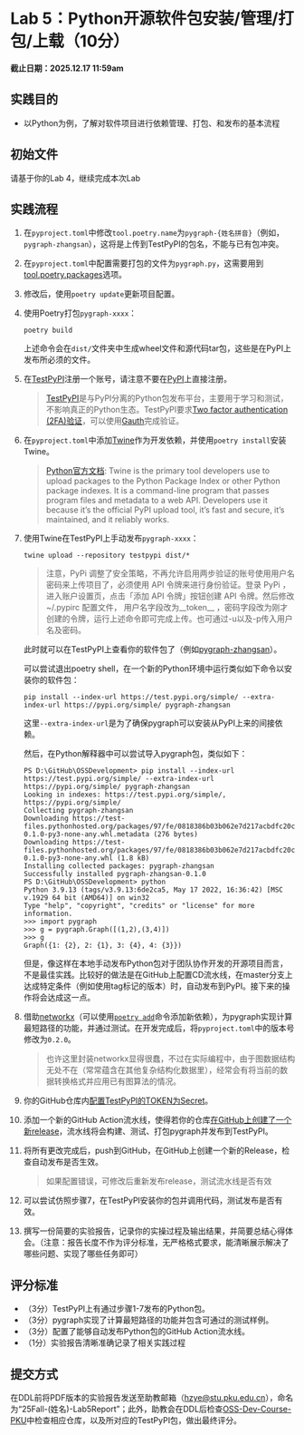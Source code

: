 # Lab 5：Python开源软件包安装/管理/打包/上载（10分）

**截止日期：2025.12.17 11:59am**

## 实践目的

* 以Python为例，了解对软件项目进行依赖管理、打包、和发布的基本流程

## 初始文件

请基于你的Lab 4，继续完成本次Lab

## 实践流程

1. 在`pyproject.toml`中修改`tool.poetry.name`为`pygraph-{姓名拼音}`（例如，`pygraph-zhangsan`），这将是上传到TestPyPI的包名，不能与已有包冲突。

2. 在`pyproject.toml`中配置需要打包的文件为`pygraph.py`，这需要用到[tool.poetry.packages](https://python-poetry.org/docs/pyproject/#packages)选项。

3. 修改后，使用`poetry update`更新项目配置。

4. 使用Poetry打包`pygraph-xxxx`：

    ```shell script
    poetry build
    ```

    上述命令会在`dist/`文件夹中生成wheel文件和源代码tar包，这些是在PyPI上发布所必须的文件。

5. 在[TestPyPI](https://test.pypi.org/)注册一个账号，请注意不要在[PyPI](https://pypi.org)上直接注册。

    > [TestPyPI](https://test.pypi.org)是与PyPI分离的Python包发布平台，主要用于学习和测试，不影响真正的Python生态。TestPyPI要求[Two factor authentication (2FA)验证](https://test.pypi.org/help/#twofa)，可以使用[Gauth](https://chromewebstore.google.com/detail/gauth-authenticator/ilgcnhelpchnceeipipijaljkblbcobl?hl=zh-CN&utm_source=ext_sidebar)完成验证。

6. 在`pyproject.toml`中添加[Twine](https://twine.readthedocs.io/en/stable/)作为开发依赖，并使用`poetry install`安装Twine。

    > [Python官方文档](https://packaging.python.org/en/latest/key_projects/#twine): Twine is the primary tool developers use to upload packages to the Python Package Index or other Python package indexes. It is a command-line program that passes program files and metadata to a web API. Developers use it because it’s the official PyPI upload tool, it’s fast and secure, it’s maintained, and it reliably works.

7. 使用Twine在TestPyPI上手动发布`pygraph-xxxx`：

    ```shell script
    twine upload --repository testpypi dist/*
    ```
    > 注意，PyPi 调整了安全策略，不再允许启用两步验证的账号使用用户名密码来上传项目了，必须使用 API 令牌来进行身份验证。登录 PyPi ，进入账户设置页，点击「添加 API 令牌」按钮创建 API 令牌。然后修改 ~/.pypirc 配置文件， 用户名字段改为__token__ ，密码字段改为刚才创建的令牌，运行上述命令即可完成上传。也可通过-u以及-p传入用户名及密码。
    
    此时就可以在TestPyPI上查看你的软件包了（例如[pygraph-zhangsan](https://test.pypi.org/project/pygraph-zhangsan/0.1.0/)）。

    可以尝试退出poetry shell，在一个新的Python环境中运行类似如下命令以安装你的软件包：

    ```shell script
    pip install --index-url https://test.pypi.org/simple/ --extra-index-url https://pypi.org/simple/ pygraph-zhangsan
    ```

    这里`--extra-index-url`是为了确保pygraph可以安装从PyPI上来的间接依赖。

    然后，在Python解释器中可以尝试导入pygraph包，类似如下：

    ```
    PS D:\GitHub\OSSDevelopment> pip install --index-url https://test.pypi.org/simple/ --extra-index-url https://pypi.org/simple/ pygraph-zhangsan
    Looking in indexes: https://test.pypi.org/simple/, https://pypi.org/simple/
    Collecting pygraph-zhangsan
    Downloading https://test-files.pythonhosted.org/packages/97/fe/0818386b03b062e7d217acbdfc20c5f1bd6cc455c06e07463f5a86da8fc1/pygraph_zhangsan-0.1.0-py3-none-any.whl.metadata (276 bytes)
    Downloading https://test-files.pythonhosted.org/packages/97/fe/0818386b03b062e7d217acbdfc20c5f1bd6cc455c06e07463f5a86da8fc1/pygraph_zhangsan-0.1.0-py3-none-any.whl (1.8 kB)
    Installing collected packages: pygraph-zhangsan
    Successfully installed pygraph-zhangsan-0.1.0
    PS D:\GitHub\OSSDevelopment> python
    Python 3.9.13 (tags/v3.9.13:6de2ca5, May 17 2022, 16:36:42) [MSC v.1929 64 bit (AMD64)] on win32      
    Type "help", "copyright", "credits" or "license" for more information.
    >>> import pygraph
    >>> g = pygraph.Graph([(1,2),(3,4)])
    >>> g
    Graph({1: {2}, 2: {1}, 3: {4}, 4: {3}})
    ```

    但是，像这样在本地手动发布Python包对于团队协作开发的开源项目而言，不是最佳实践。比较好的做法是在GitHub上配置CD流水线，在master分支上达成特定条件（例如使用tag标记的版本）时，自动发布到PyPI。接下来的操作将会达成这一点。

8. 借助[networkx](https://networkx.org/documentation/stable/index.html)（可以使用[`poetry add`](https://python-poetry.org/docs/cli/#add)命令添加新依赖），为pygraph实现计算最短路径的功能，并通过测试。在开发完成后，将`pyproject.toml`中的版本号修改为`0.2.0`。

    > 也许这里封装networkx显得很蠢，不过在实际编程中，由于图数据结构无处不在（常常蕴含在其他复杂结构化数据里），经常会有将当前的数据转换格式并应用已有图算法的情况。

9. 你的GitHub仓库内[配置TestPyPI的TOKEN为Secret](https://help.github.com/en/actions/automating-your-workflow-with-github-actions/creating-and-using-encrypted-secrets)。

10. 添加一个新的GitHub Action流水线，使得若你的仓库[在GitHub上创建了一个新release](https://docs.github.com/en/actions/using-workflows/events-that-trigger-workflows#release)，流水线将会构建、测试、打包pygraph并发布到TestPyPI。

11. 将所有更改完成后，push到GitHub，在GitHub上创建一个新的Release，检查自动发布是否生效。

    > 如果配置错误，可修改后重新发布release，测试流水线是否有效

12. 可以尝试仿照步骤7，在TestPyPI安装你的包并调用代码，测试发布是否有效。

13. 撰写一份简要的实验报告，记录你的实操过程及输出结果，并简要总结心得体会。（注意：报告长度不作为评分标准，无严格格式要求，能清晰展示解决了哪些问题、实现了哪些任务即可）

## 评分标准

- （3分）TestPyPI上有通过步骤1-7发布的Python包。
- （3分）pygraph实现了计算最短路径的功能并包含可通过的测试样例。
- （3分）配置了能够自动发布Python包的GitHub Action流水线。
- （1分）实验报告清晰准确记录了相关实践过程

## 提交方式

在DDL前将PDF版本的实验报告发送至助教邮箱（hzye@stu.pku.edu.cn），命名为“25Fall-(姓名)-Lab5Report”；此外，助教会在DDL后检查[OSS-Dev-Course-PKU](https://github.com/OSS-Dev-Course-PKU)中检查相应仓库，以及所对应的TestPyPI包，做出最终评分。
